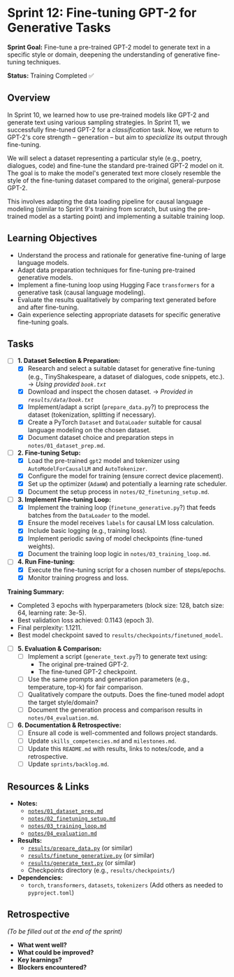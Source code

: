 # Sprint 12: Fine-tuning GPT-2 for Generative Tasks

**Sprint Goal:** Fine-tune a pre-trained GPT-2 model to generate text in a specific style or domain, deepening the understanding of generative fine-tuning techniques.

**Status:** Training Completed ✅

## Overview

In Sprint 10, we learned how to use pre-trained models like GPT-2 and generate text using various sampling strategies. In Sprint 11, we successfully fine-tuned GPT-2 for a _classification_ task. Now, we return to GPT-2's core strength – generation – but aim to _specialize_ its output through fine-tuning.

We will select a dataset representing a particular style (e.g., poetry, dialogues, code) and fine-tune the standard pre-trained GPT-2 model on it. The goal is to make the model's generated text more closely resemble the style of the fine-tuning dataset compared to the original, general-purpose GPT-2.

This involves adapting the data loading pipeline for causal language modeling (similar to Sprint 9's training from scratch, but using the pre-trained model as a starting point) and implementing a suitable training loop.

## Learning Objectives

- Understand the process and rationale for generative fine-tuning of large language models.
- Adapt data preparation techniques for fine-tuning pre-trained generative models.
- Implement a fine-tuning loop using Hugging Face `transformers` for a generative task (causal language modeling).
- Evaluate the results qualitatively by comparing text generated before and after fine-tuning.
- Gain experience selecting appropriate datasets for specific generative fine-tuning goals.

## Tasks

- [ ] **1. Dataset Selection & Preparation:**
  - [x] Research and select a suitable dataset for generative fine-tuning (e.g., TinyShakespeare, a dataset of dialogues, code snippets, etc.). -> _Using provided `book.txt`_
  - [x] Download and inspect the chosen dataset. -> _Provided in `results/data/book.txt`_
  - [x] Implement/adapt a script (`prepare_data.py`?) to preprocess the dataset (tokenization, splitting if necessary).
  - [x] Create a PyTorch `Dataset` and `DataLoader` suitable for causal language modeling on the chosen dataset.
  - [x] Document dataset choice and preparation steps in `notes/01_dataset_prep.md`.
- [ ] **2. Fine-tuning Setup:**
  - [x] Load the pre-trained `gpt2` model and tokenizer using `AutoModelForCausalLM` and `AutoTokenizer`.
  - [x] Configure the model for training (ensure correct device placement).
  - [x] Set up the optimizer (`AdamW`) and potentially a learning rate scheduler.
  - [x] Document the setup process in `notes/02_finetuning_setup.md`.
- [ ] **3. Implement Fine-tuning Loop:**
  - [x] Implement the training loop (`finetune_generative.py`?) that feeds batches from the `DataLoader` to the model.
  - [x] Ensure the model receives `labels` for causal LM loss calculation.
  - [x] Include basic logging (e.g., training loss).
  - [x] Implement periodic saving of model checkpoints (fine-tuned weights).
  - [x] Document the training loop logic in `notes/03_training_loop.md`.
- [ ] **4. Run Fine-tuning:**
  - [x] Execute the fine-tuning script for a chosen number of steps/epochs.
  - [x] Monitor training progress and loss.

**Training Summary:**
- Completed 3 epochs with hyperparameters (block size: 128, batch size: 64, learning rate: 3e-5).
- Best validation loss achieved: 0.1143 (epoch 3).
- Final perplexity: 1.1211.
- Best model checkpoint saved to `results/checkpoints/finetuned_model`.

- [ ] **5. Evaluation & Comparison:**
  - [ ] Implement a script (`generate_text.py`?) to generate text using:
    - The original pre-trained GPT-2.
    - The fine-tuned GPT-2 checkpoint.
  - [ ] Use the same prompts and generation parameters (e.g., temperature, top-k) for fair comparison.
  - [ ] Qualitatively compare the outputs. Does the fine-tuned model adopt the target style/domain?
  - [ ] Document the generation process and comparison results in `notes/04_evaluation.md`.
- [ ] **6. Documentation & Retrospective:**
  - [ ] Ensure all code is well-commented and follows project standards.
  - [ ] Update `skills_competencies.md` and `milestones.md`.
  - [ ] Update this `README.md` with results, links to notes/code, and a retrospective.
  - [ ] Update `sprints/backlog.md`.

## Resources & Links

- **Notes:**
  - [`notes/01_dataset_prep.md`](./notes/01_dataset_prep.md)
  - [`notes/02_finetuning_setup.md`](./notes/02_finetuning_setup.md)
  - [`notes/03_training_loop.md`](./notes/03_training_loop.md)
  - [`notes/04_evaluation.md`](./notes/04_evaluation.md)
- **Results:**
  - [`results/prepare_data.py`](./results/prepare_data.py) (or similar)
  - [`results/finetune_generative.py`](./results/finetune_generative.py) (or similar)
  - [`results/generate_text.py`](./results/generate_text.py) (or similar)
  - Checkpoints directory (e.g., `results/checkpoints/`)
- **Dependencies:**
  - `torch`, `transformers`, `datasets`, `tokenizers` (Add others as needed to `pyproject.toml`)

## Retrospective

_(To be filled out at the end of the sprint)_

- **What went well?**
- **What could be improved?**
- **Key learnings?**
- **Blockers encountered?**
